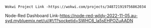 
    Wokwi Project Link -https://wokwi.com/projects/348721919756862034
    
 Node-Red Dashboard Link-https://node-red-wjldy-2022-11-05.au-syd.mybluemix.net/ui/#!/1?socketid=SWHC6_la5sEHPOZuAADN
